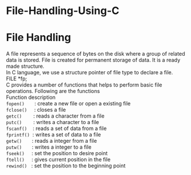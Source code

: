 # File-Handling-Using-C
# File Handling
A file represents a sequence of bytes on the disk where a group of related data is stored. File is
created for permanent storage of data. It is a ready made structure. 
<br>In C language, we use a structure pointer of file type to declare a file.
<br>FILE *fp;<br>
C provides a number of functions that helps to perform basic file operations. Following are the functions<br>
Function description<br>
`fopen()`&nbsp;&nbsp;&nbsp;&nbsp;&nbsp;&nbsp;&nbsp;: create a new file or open a existing file<br>
`fclose()`&nbsp;&nbsp;&nbsp;&nbsp;&nbsp;: closes a file<br>
`getc()`&nbsp;&nbsp;&nbsp;&nbsp;&nbsp;&nbsp;&nbsp;&nbsp;: reads a character from a file<br>
`putc()` &nbsp;&nbsp;&nbsp;&nbsp;&nbsp;&nbsp;&nbsp;: writes a character to a file<br>
`fscanf()`&nbsp;&nbsp;&nbsp;&nbsp;: reads a set of data from a file<br>
`fprintf()`&nbsp;&nbsp;: writes a set of data to a file<br>
`getw()`&nbsp;&nbsp;&nbsp;&nbsp;&nbsp;&nbsp;&nbsp;: reads a integer from a file<br>
`putw()`&nbsp;&nbsp;&nbsp;&nbsp;&nbsp;&nbsp;&nbsp;: writes a integer to a file<br>
`fseek()`&nbsp;&nbsp;&nbsp;&nbsp;&nbsp;: set the position to desire point<br>
`ftell()`&nbsp;&nbsp;&nbsp;&nbsp;&nbsp;: gives current position in the file<br>
`rewind()`&nbsp;&nbsp;&nbsp;: set the position to the beginning point<br>
